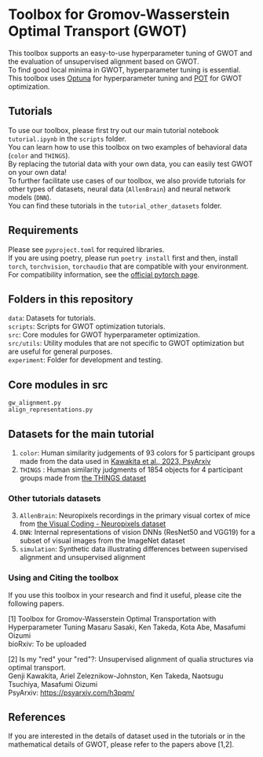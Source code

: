 # Toolbox for Gromov-Wasserstein Optimal Transport (GWOT)
This toolbox supports an easy-to-use hyperparameter tuning of GWOT and the evaluation of unsupervised alignment based on GWOT.  
To find good local minima in GWOT, hyperparameter tuning is essential.  
This toolbox uses [Optuna](https://optuna.org/) for hyperparameter tuning and [POT](https://pythonot.github.io/) for GWOT optimization.  

## Tutorials
To use our toolbox, please first try out our main tutorial notebook `tutorial.ipynb` in the `scripts` folder.  
You can learn how to use this toolbox on two examples of behavioral data (`color` and `THINGS`).   
By replacing the tutorial data with your own data, you can easily test GWOT on your own data!  
To further facilitate use cases of our toolbox, we also provide tutorials for other types of datasets, neural data (`AllenBrain`) and neural network models (`DNN`).   
You can find these tutorials in the `tutorial_other_datasets` folder.   

## Requirements
Please see `pyproject.toml` for required libraries.  
If you are using poetry, please run `poetry install` first and then, install `torch`, `torchvision`, `torchaudio` that are compatible with your environment.  
For compatibility information, see the [official pytorch page](https://pytorch.org/get-started/locally/). 

## Folders in this repository  

`data`: Datasets for tutorials.  
`scripts`: Scripts for GWOT optimization tutorials.  
`src`: Core modules for GWOT hyperparameter optimization.  
`src/utils`: Utility modules that are not specific to GWOT optimization but are useful for general purposes.  
`experiment`: Folder for development and testing. 

## Core modules in src  

`gw_alignment.py`  
`align_representations.py`  

## Datasets for the main tutorial

1. `color`: Human similarity judgements of 93 colors for 5 participant groups made from the data used in [Kawakita et al., 2023, PsyArxiv](https://psyarxiv.com/h3pqm/)
2. `THINGS` : Human similarity judgments of 1854 objects for 4 participant groups made from [the THINGS dataset](https://things-initiative.org/)  

### Other tutorials datasets 
3. `AllenBrain`: Neuropixels recordings in the primary visual cortex of mice from [the Visual Coding - Neuropixels dataset](https://portal.brain-map.org/explore/circuits/visual-coding-neuropixels)    
4. `DNN`: Internal representations of vision DNNs (ResNet50 and VGG19) for a subset of visual images from the ImageNet dataset   
5. `simulation`: Synthetic data illustrating differences between supervised alignment and unsupervised alignment

### Using and Citing the toolbox
If you use this toolbox in your research and find it useful, please cite the following papers.

[1] Toolbox for Gromov-Wasserstein Optimal Transportation with Hyperparameter Tuning
Masaru Sasaki, Ken Takeda, Kota Abe, Masafumi Oizumi   
bioRxiv: To be uploaded

[2] Is my "red" your "red"?: Unsupervised alignment of qualia structures via optimal transport.  
Genji Kawakita, Ariel Zeleznikow-Johnston, Ken Takeda, Naotsugu Tsuchiya, Masafumi Oizumi  
PsyArxiv: https://psyarxiv.com/h3pqm/  

## References
If you are interested in the details of dataset used in the tutorials or in the mathematical details of GWOT, please refer to the papers above [1,2].  
